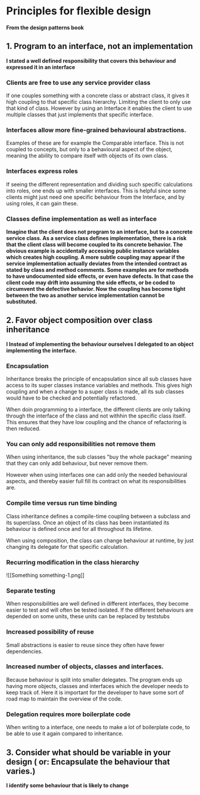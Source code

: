 # Principles for flexible design
 **From the design patterns book**
## 1. Program to an interface, not an implementation
**I stated a well defined responsibility that covers this behaviour and expressed it in an interface**

### Clients are free to use any service provider class
If one couples something with a concrete class or abstract class, it gives it high coupling to that specific class hierarchy. Limiting the client to only use that kind of class. 
However by using an Interface it enables the client to use multiple classes that just implements that specific interface.

### Interfaces allow more fine-grained behavioural abstractions.
Examples of these are for example the Comparable interface. This is not coupled to concepts, but only to a behavioural aspect of the object, meaning the ability to compare itself with objects of its own class.

### Interfaces express roles
If seeing the different representation and dividing such specific calculations into roles, one ends up with smaller interfaces. This is helpful since some clients might just need one specific behaviour from the Interface, and by using roles, it can gain these.

### Classes define implementation as well as interface
**Imagine that the client does not program to an interface, but to a concrete service class. As a service class defines implementation, there is a risk that the client class will become coupled to its concrete behavior. The obvious example is accidentally accessing public instance variables which creates high coupling. A more subtle coupling may appear if the service
implementation actually deviates from the intended contract as stated by class and method comments. Some examples are for methods to have undocumented side effects, or even have defects. In that case the client code may drift into assuming the side effects, or be coded to circumvent the defective behavior. Now the coupling has become tight between the two as another service implementation cannot be substituted.**

## 2. Favor object composition over class inheritance
**I Instead of implementing the behaviour ourselves I delegated to an object implementing the interface.**

###  Encapsulation
Inheritance breaks the principle of encapsulation since all sub classes have access to its super classes instance variables and methods. This gives high coupling and when a change to a super class is made, all its sub classes would have to be checked and potentially refactored.

When doin programming to a interface, the different clients are only talking through the interface of the class and not withhin the specific class itself. This ensures that they have low coupling and the chance of refactoring is then reduced.

### You can only add responsibilities not remove them

When using inheritance, the sub classes "buy the whole package" meaning that they can only add behaviour, but never remove them.

However when using interfaces one can add only the needed behavioural aspects, and thereby easier full fill its contract on what its responsibilities are.

### Compile time versus run time binding
Class inheritance defines a compile-time coupling between a subclass and its superclass. Once an object of its class has been instantiated its behaviour is defined once and for all throughout its lifetime.

When using composition, the class can change behaviour at runtime, by just changing its delegate for that specific calculation.

### Recurring modification  in the class hierarchy
![[Something something-1.png]]

### Separate testing
When responsibilities are well defined in different interfaces, they become easier to test and will often be tested isolated. If the different behaviours are depended on some units, these units can be replaced by teststubs

### Increased possibility of reuse
Small abstractions is easier to reuse since they often have fewer dependencies.

### Increased number of objects, classes and interfaces.
Because behaviour is split into smaller delegates. The program ends up having more objects, classes and interfaces which the developer needs to keep track of. Here it is important for the developer to have some sort of road map to maintain the overview of the code.

### Delegation requires more boilerplate code
When writing to a interface, one needs to make a lot of boilerplate code, to be able to use it again compared to inheritance.









## 3. Consider what should be variable in your design ( or: Encapsulate the behaviour that varies.)
**I identify some behaviour that is likely to change**



